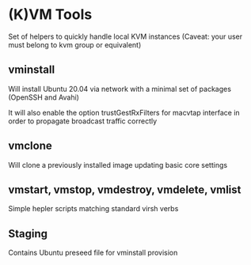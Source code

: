 # (K)VM Tools

Set of helpers to quickly handle local KVM instances
(Caveat: your user must belong to kvm group or equivalent)

## vminstall

Will install Ubuntu 20.04 via network with a minimal set of packages (OpenSSH and Avahi)

It will also enable the option trustGestRxFilters for macvtap interface in order to propagate broadcast traffic correctly

## vmclone

Will clone a previously installed image updating basic core settings

## vmstart, vmstop, vmdestroy, vmdelete, vmlist

Simple hepler scripts matching standard virsh verbs

## Staging

Contains Ubuntu preseed file for vminstall provision
